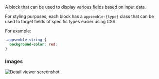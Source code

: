A block that can be used to display various fields based on input data.

For styling purposes, each block has a `appsemble-{type}` class that can be used to target fields of
specific types easier using CSS.

For example:

```css
.appsemble-string {
  background-color: red;
}
```

### Images

![Detail viewer screenshot](https://gitlab.com/appsemble/appsemble/-/raw/0.18.7/docs/images/detail-viewer.png)
